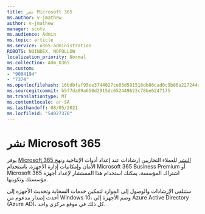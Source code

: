 ```yaml
---
title: نشر Microsoft 365
ms.author: v-jmathew
author: v-jmathew
manager: scotv
ms.audience: Admin
ms.topic: article
ms.service: o365-administration
ROBOTS: NOINDEX, NOFOLLOW
localization_priority: Normal
ms.collection: Adm_O365
ms.custom:
- "9004194"
- "7374"
ms.openlocfilehash: 16bdbfaf95ee3744027ce03d591518db86cad0c9b86a227244a908245501eb6d
ms.sourcegitcommit: b5f7da89a650d2915dc652449623c78be6247175
ms.translationtype: MT
ms.contentlocale: ar-SA
ms.lasthandoff: 08/05/2021
ms.locfileid: "54027370"
---
```

# <a name="deploy-microsoft-365"></a>نشر Microsoft 365

يوفر [Microsoft 365 النشر](https://go.microsoft.com/fwlink/?linkid=2072646) للعملاء التجاريين إرشادات عند إعداد أدوات الإنتاجية ونهج الأمان وإمكانيات إدارة الأجهزة. باستخدام Microsoft 365 Business Premium أو Microsoft 365 اشتراك المؤسسة، يمكنك استخدام هذا المستشار لإعداد أجهزة مؤسستك وتكوينها.

ستتلقى الإرشادات والوصول إلى الموارد لتمكين خدمات السحابة وتحديث الأجهزة إلى أحدث إصدار مدعوم من Windows 10، وضم الأجهزة إلى Azure Active Directory (Azure AD)، كل ذلك في موقع مركزي واحد.
